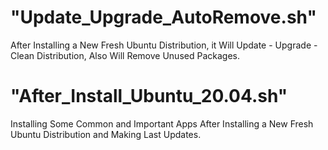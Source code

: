 # "Update_Upgrade_AutoRemove.sh"
After Installing a New Fresh Ubuntu Distribution, it Will Update - Upgrade - Clean Distribution, Also Will Remove Unused Packages.

# "After_Install_Ubuntu_20.04.sh"
Installing Some Common and Important Apps After Installing a New Fresh Ubuntu Distribution and Making Last Updates.
